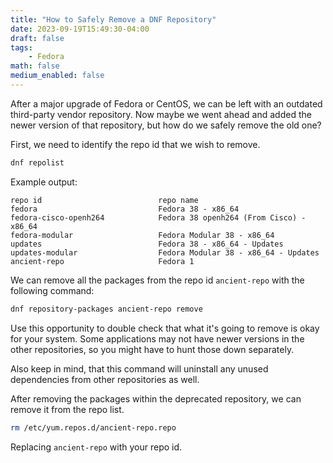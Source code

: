 ```yaml
---
title: "How to Safely Remove a DNF Repository"
date: 2023-09-19T15:49:30-04:00
draft: false
tags:
    - Fedora
math: false
medium_enabled: false
---
```


After a major upgrade of Fedora or CentOS, we can be left with an outdated third-party vendor repository. Now maybe we went ahead and added the newer version of that repository, but how do we safely remove the old one?

First, we need to identify the repo id that we wish to remove.

```bash
dnf repolist
```

Example output:

```
repo id                          repo name
fedora                           Fedora 38 - x86_64
fedora-cisco-openh264            Fedora 38 openh264 (From Cisco) - x86_64
fedora-modular                   Fedora Modular 38 - x86_64
updates                          Fedora 38 - x86_64 - Updates
updates-modular                  Fedora Modular 38 - x86_64 - Updates
ancient-repo                     Fedora 1
```

We can remove all the packages from the repo id `ancient-repo` with the following command:

```bash
dnf repository-packages ancient-repo remove
```

Use this opportunity to double check that what it's going to remove is okay for your system. Some applications may not have newer versions in the other repositories, so you might have to hunt those down separately.

Also keep in mind, that this command will uninstall any unused dependencies from other repositories as well.

After removing the packages within the deprecated repository, we can remove it from the repo list.

```bash
rm /etc/yum.repos.d/ancient-repo.repo
```

Replacing `ancient-repo` with your repo id.
